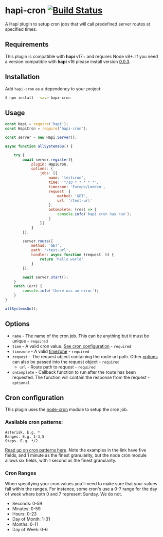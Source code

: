 # hapi-cron [![Build Status](https://travis-ci.org/antonsamper/hapi-cron.svg?branch=master)](https://travis-ci.org/antonsamper/hapi-cron)
A Hapi plugin to setup cron jobs that will call predefined server routes at specified times.


## Requirements
This plugin is compatible with **hapi** v17+ and requires Node v8+.
If you need a version compatible with **hapi** v16 please install version [0.0.3](https://github.com/antonsamper/hapi-cron/releases/tag/v0.0.3).


## Installation
Add `hapi-cron` as a dependency to your project:

```bash
$ npm install --save hapi-cron
```


## Usage
```javascript
const Hapi = require('hapi');
const HapiCron = require('hapi-cron');

const server = new Hapi.Server();

async function allSystemsGo() {

    try {
        await server.register({
            plugin: HapiCron,
            options: {
                jobs: [{
                    name: 'testcron',
                    time: '*/10 * * * * *',
                    timezone: 'Europe/London',
                    request: {
                        method: 'GET',
                        url: '/test-url'
                    },
                    onComplete: (res) => {
                        console.info('hapi cron has run');
                    }
                }]
            }
        });

        server.route({
            method: 'GET',
            path: '/test-url',
            handler: async function (request, h) {
                return 'hello world'
            }
        });

        await server.start();
    }
    catch (err) {
        console.info('there was an error');
    }
}

allSystemsGo();
```

## Options
* `name` - The name of the cron job. This can be anything but it must be unique - `required`
* `time` - A valid cron value. [See cron configuration](#cron-configuration) - `required`
* `timezone` - A valid [timezone](https://momentjs.com/timezone/) - `required`
* `request` - The request object containing the route url path. Other [options](https://hapijs.com/api#serverinjectoptions-callback) can also be passed into the request object  - `required`
    * `url` - Route path to request - `required`
* `onComplete` - Callback function to run after the route has been requested. The function will contain the response from the request - `optional`


## Cron configuration
This plugin uses the [node-cron](https://github.com/kelektiv/node-cron) module to setup the cron job. 


### Available cron patterns:
```
Asterisk. E.g. *
Ranges. E.g. 1-3,5
Steps. E.g. */2
```
    

[Read up on cron patterns here](http://crontab.org). Note the examples in the link have five fields, and 1 minute as the finest granularity, but the node cron module allows six fields, with 1 second as the finest granularity.

### Cron Ranges
When specifying your cron values you'll need to make sure that your values fall within the ranges. For instance, some cron's use a 0-7 range for the day of week where both 0 and 7 represent Sunday. We do not.

 * Seconds: 0-59
 * Minutes: 0-59
 * Hours: 0-23
 * Day of Month: 1-31
 * Months: 0-11
 * Day of Week: 0-6
